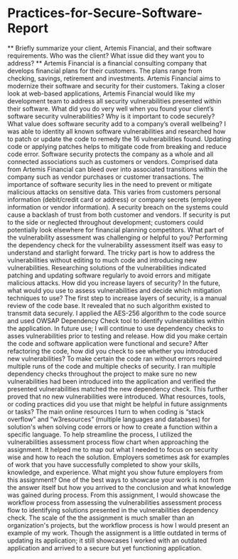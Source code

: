 # Practices-for-Secure-Software-Report
**
Briefly summarize your client, Artemis Financial, and their software requirements. Who was the client? What issue did they want you to address? **
	Artemis Financial is a financial consulting company that develops financial plans for their customers. The plans range from checking, savings, retirement and investments. Artemis Financial aims to modernize their software and security for their customers. Taking a closer look at web-based applications,  Artemis Financial would like my development team to address all security vulnerabilities presented within their software.
What did you do very well when you found your client’s software security vulnerabilities? Why is it important to code securely? What value does software security add to a company’s overall wellbeing? 
	I was able to identity all known software vulnerabilities and researched how to patch or update the code to remedy the 16 vulnerabilities found. Updating code or applying patches helps to mitigate code from breaking and reduce code error. Software security protects the company as a whole and all connected associations such as customers or vendors. Comprised data from Artemis Financial can bleed over into associated transitions within the company such as vendor purchases or customer transactions.
	The importance of software security lies in the need to prevent or mitigate malicious attacks on sensitive data. This varies from customers personal information (debit/credit card or address) or company secrets (employee information or vendor information). A security breach on the systems could cause a backlash of trust from both customer and vendors. If security is put to the side or neglected throughout development; customers could potentially look elsewhere for financial planning competitors.
What part of the vulnerability assessment was challenging or helpful to you? 
	Performing the dependency check for the vulnerability assessment itself was easy to understand and starlight forward. The tricky part is how to address the vulnerabilities without editing to much code and introducing new vulnerabilities. Researching solutions of the vulnerabilities indicated patching and updating software regularly to avoid errors and mitigate malicious attacks. 
How did you increase layers of security? In the future, what would you use to assess vulnerabilities and decide which mitigation techniques to use? 
	The first step to increase layers of security, is a manual review of the code base. It revealed that no such algorithm existed to transmit data securely. I applied the AES-256 algorithm to the code source and used OWSAP Dependency Check tool to identify vulnerabilities within the application. In future use; I will continue to use dependency checks to asses vulnerabilities prior to testing and release.
How did you make certain the code and software application were functional and secure? After refactoring the code, how did you check to see whether you introduced new vulnerabilities? 
	To make certain the code ran without errors required multiple runs of the code and multiple checks of security. I ran multiple dependency checks throughout the project to make sure no new vulnerabilities had been introduced into the application and verified the presented vulnerabilities matched the new dependency check. This further proved that no new vulnerabilities were introduced.
What resources, tools, or coding practices did you use that might be helpful in future assignments or tasks? 
	The main online resources I turn to when coding is “stack overflow” and “w3resources” (multiple languages and databases) for solution's when solving code errors or how to create a function within a specific language. To help streamline the process, I utilized the vulnerabilities assessment process flow chart when approaching the assignment. It helped me to map out what I needed to focus on security wise and how to reach the solution.
Employers sometimes ask for examples of work that you have successfully completed to show your skills, knowledge, and experience. What might you show future employers from this assignment? 
	One of the best ways to showcase your work is not from the answer itself but how you arrived to the conclusion and what knowledge was gained during process. From this assignment, I would showcase the workflow process from assessing the vulnerabilities assessment process flow to identifying solutions presented in the vulnerabilities dependency check. The scale of the the assignment is much smaller than an organization's projects, but the workflow process is how I would present an example of my work. Though the assignment is a little outdated in terms of updating its application; it still showcases I worked with an outdated application and arrived to a secure but yet functioning application.
